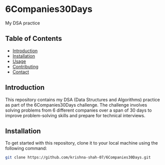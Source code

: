 # 6Companies30Days

My DSA practice

## Table of Contents
- [Introduction](#introduction)
- [Installation](#installation)
- [Usage](#usage)
- [Contributing](#contributing)
- [Contact](#contact)

## Introduction
This repository contains my DSA (Data Structures and Algorithms) practice as part of the 6Companies30Days challenge. The challenge involves solving problems from 6 different companies over a span of 30 days to improve problem-solving skills and prepare for technical interviews.

## Installation
To get started with this repository, clone it to your local machine using the following command:
```sh
git clone https://github.com/krishna-shah-07/6Companies30Days.git
